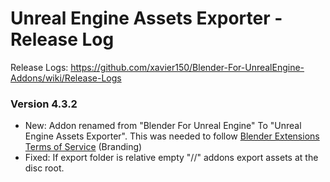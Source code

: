 # Unreal Engine Assets Exporter - Release Log
Release Logs: https://github.com/xavier150/Blender-For-UnrealEngine-Addons/wiki/Release-Logs

### Version 4.3.2

- New: Addon renamed from "Blender For Unreal Engine" To "Unreal Engine Assets Exporter". This was needed to follow [Blender Extensions Terms of Service](https://extensions.blender.org/terms-of-service/) (Branding)
- Fixed: If export folder is relative empty "//" addons export assets at the disc root.
